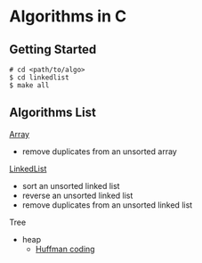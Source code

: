 # Algorithms in C


## Getting Started

```
# cd <path/to/algo>
$ cd linkedlist
$ make all
```

## Algorithms List


[Array](./algos/array)

- remove duplicates from an unsorted array

[LinkedList](./algos/linkedlist)

- sort an unsorted linked list
- reverse an unsorted linked list
- remove duplicates from an unsorted linked list

Tree

- heap
  - [Huffman coding](./algos/tree/huffman)
